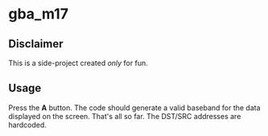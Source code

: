 # gba_m17

## Disclaimer
This is a side-project created *only* for fun.

## Usage
Press the **A** button. The code should generate a valid baseband for the data displayed on the screen. That's all so far. The DST/SRC addresses are hardcoded.

